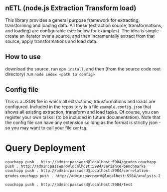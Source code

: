 ## nETL (node.js Extraction Transform load)
This library provides a general purpose framework for extracting, transforming and loading data. All these (extraction source, transformations, and loading) are configurable (see below for examples). The idea is simple - create an iterator over a source, and then incrementally extract from that source, apply transformations and load data.

## How to use
download the source, run `npm install`, and then (from the source code root directory) run `node index <path to config>`

## Config file
This is a JSON file in which all extractions, transformations and loads are configured. Included in the repository is a file `example.config.json` that shows all existing extraction, transform and load tasks. Of course, you can register your own tasks! (to be included in future documentation). Note that the config file can have any extension so long as the format is strictly json - so you may want to call your file `config`.


# Query Deployment
`couchapp push . http://admin:password@localhost:5984/grades`
`couchapp push . http://admin:password@localhost:5984/variance-benchmarks`
`couchapp push . http://admin:password@localhost:5984/correlation-grades`
`couchapp push . http://admin:password@localhost:5984/analysis-2`

`couchapp push . http://admin:password@localhost:5984/test`
